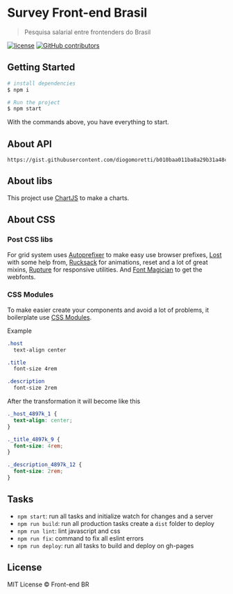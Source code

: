 # Survey Front-end Brasil

> Pesquisa salarial entre frontenders do Brasil

[![license](https://img.shields.io/github/license/frontendbr/survey.svg)](./license.md)
[![GitHub contributors](https://img.shields.io/github/contributors/frontendbr/survey.svg)](https://github.com/frontendbr/survey/graphs/contributors)

## Getting Started

```sh
# install dependencies
$ npm i

# Run the project
$ npm start
```

With the commands above, you have everything to start.

## About API

```
https://gist.githubusercontent.com/diogomoretti/b010baa011ba8a29b31a48ce80d3b623/raw/44213f1036c3d037947ebc3732be31f6eecb1b49/survey2018.json
```

## About libs

This project use [ChartJS](chartjs.org) to make a charts.

## About CSS
 
### Post CSS libs

For grid system uses [Autoprefixer](https://github.com/postcss/autoprefixer) to make easy use browser prefixes, [Lost](https://github.com/peterramsing/lost) with some help from, [Rucksack](http://simplaio.github.io/rucksack/) for animations, reset and a lot of great mixins, [Rupture](https://github.com/jenius/rupture) for responsive utilities. And [Font Magician](https://github.com/jonathantneal/postcss-font-magician/) to get the webfonts.

### CSS Modules

To make easier create your components and avoid a lot of problems, it boilerplate use [CSS Modules](https://github.com/css-modules/css-modules).

Example

```css
.host
  text-align center

.title
  font-size 4rem

.description
  font-size 2rem
```

After the transformation it will become like this

```css
._host_4897k_1 {
  text-align: center;
}

._title_4897k_9 {
  font-size: 4rem;
}

._description_4897k_12 {
  font-size: 2rem;
}
```

## Tasks

- `npm start`: run all tasks and initialize watch for changes and a server
- `npm run build`: run all production tasks create a `dist` folder to deploy
- `npm run lint`: lint javascript and css
- `npm run fix`: command to fix all eslint errors
- `npm run deploy`: run all tasks to build and deploy on gh-pages

## License

MIT License © Front-end BR

